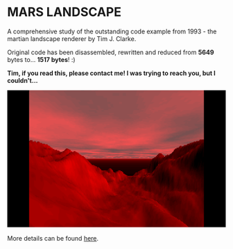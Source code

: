 # MARS LANDSCAPE


A comprehensive study of the outstanding code example from 1993 - the martian landscape renderer by Tim J. Clarke.

Original code has been disassembled, rewritten and reduced from **5649** bytes to... **1517 bytes**! :)

**Tim, if you read this, please contact me! I was trying to reach you, but I couldn't...**

![MARS](https://raw.githubusercontent.com/matrix-toolbox/MARS.COM/main/mars_4_3.png)

More details can be found [here](https://chaos.if.uj.edu.pl/~wojtek/MARS).
